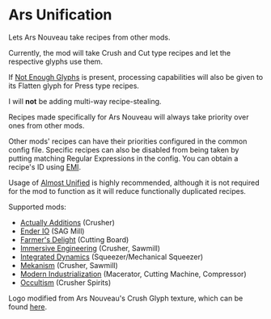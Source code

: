 # Ars Unification

Lets Ars Nouveau take recipes from other mods.

Currently, the mod will take Crush and Cut type recipes and let the respective glyphs use them.

If [Not Enough Glyphs](https://www.curseforge.com/minecraft/mc-mods/not-enough-glyphs) is present,
processing capabilities will also be given to its Flatten glyph for Press type recipes.

I will **not** be adding multi-way recipe-stealing.

Recipes made specifically for Ars Nouveau will always take priority over ones from other mods.

Other mods' recipes can have their priorities configured in the common config file.
Specific recipes can also be disabled from being taken by putting matching Regular Expressions in the config.
You can obtain a recipe's ID using [EMI](https://modrinth.com/mod/emi).

Usage of [Almost Unified](https://modrinth.com/mod/almost-unified) is highly recommended, although it is not
required for the mod to function as it will reduce functionally duplicated recipes.

Supported mods:
- [Actually Additions](https://modrinth.com/mod/actually-additions) (Crusher)
- [Ender IO](https://modrinth.com/mod/enderio) (SAG Mill)
- [Farmer's Delight](https://modrinth.com/mod/farmers-delight) (Cutting Board)
- [Immersive Engineering](https://modrinth.com/mod/immersiveengineering) (Crusher, Sawmill)
- [Integrated Dynamics](https://modrinth.com/mod/integrated-dynamics) (Squeezer/Mechanical Squeezer)
- [Mekanism](https://modrinth.com/mod/mekanism) (Crusher, Sawmill)
- [Modern Industrialization](https://modrinth.com/mod/modern-industrialization) (Macerator, Cutting Machine, Compressor)
- [Occultism](https://modrinth.com/mod/occultism) (Crusher Spirits)

Logo modified from Ars Nouveau's Crush Glyph texture, which can be found [here](https://github.com/baileyholl/Ars-Nouveau/blob/main/src/main/resources/assets/ars_nouveau/textures/item/crush.png).
